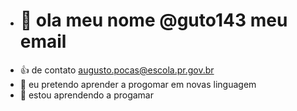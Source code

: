 - <h1>👋 ola meu nome @guto143 meu email
- 👍  de contato augusto.pocas@escola.pr.gov.br
- 👀 eu pretendo aprender a progomar em novas linguagem 
- 🌱 estou aprendendo a progamar 


<!---
guto143/guto143 is a ✨ special ✨ repository because its `README.md` (this file) appears on your GitHub profile.
You can click the Preview link to take a look at your changes.
--->
